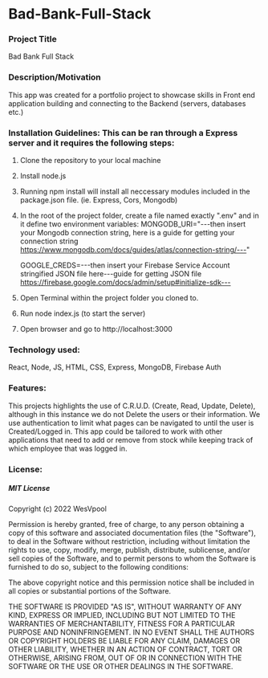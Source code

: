 # Bad-Bank-Full-Stack

### Project Title
Bad Bank Full Stack

### Description/Motivation
This app was created for a portfolio project to showcase skills in Front end application building and connecting to the Backend (servers, databases etc.)

### Installation Guidelines: This can be ran through a Express server and it requires the following steps: 
1. Clone the repository to your local machine
2. Install node.js
3. Running npm install will install all neccessary modules included in the package.json file. (ie. Express, Cors, Mongodb)
4. In the root of the project folder, create a file named exactly ".env" and in it define two environment variables:
    MONGODB_URI="---then insert your Mongodb connection string, here is a guide for getting your connection string https://www.mongodb.com/docs/guides/atlas/connection-string/---"

    GOOGLE_CREDS=---then insert your Firebase Service Account stringified JSON file here---guide for getting JSON file https://firebase.google.com/docs/admin/setup#initialize-sdk---

5. Open Terminal within the project folder you cloned to.
6. Run node index.js (to start the server)
7. Open browser and go to http://localhost:3000

### Technology used: 
React, Node, JS, HTML, CSS, Express, MongoDB, Firebase Auth
     
### Features: 
This projects highlights the use of C.R.U.D. (Create, Read, Update, Delete), although in this instance we do not Delete the users or their information. We use authentication to limit what pages can be navigated to until the user is Created/Logged in. This app could be tailored to work with other applications that need to add or remove from stock while keeping track of which employee that was logged in. 

### License:
##### MIT License

Copyright (c) 2022 WesVpool

Permission is hereby granted, free of charge, to any person obtaining a copy
of this software and associated documentation files (the "Software"), to deal
in the Software without restriction, including without limitation the rights
to use, copy, modify, merge, publish, distribute, sublicense, and/or sell
copies of the Software, and to permit persons to whom the Software is
furnished to do so, subject to the following conditions:

The above copyright notice and this permission notice shall be included in all
copies or substantial portions of the Software.

THE SOFTWARE IS PROVIDED "AS IS", WITHOUT WARRANTY OF ANY KIND, EXPRESS OR
IMPLIED, INCLUDING BUT NOT LIMITED TO THE WARRANTIES OF MERCHANTABILITY,
FITNESS FOR A PARTICULAR PURPOSE AND NONINFRINGEMENT. IN NO EVENT SHALL THE
AUTHORS OR COPYRIGHT HOLDERS BE LIABLE FOR ANY CLAIM, DAMAGES OR OTHER
LIABILITY, WHETHER IN AN ACTION OF CONTRACT, TORT OR OTHERWISE, ARISING FROM,
OUT OF OR IN CONNECTION WITH THE SOFTWARE OR THE USE OR OTHER DEALINGS IN THE
SOFTWARE.